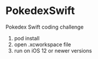 # PokedexSwift
Pokedex Swift coding challenge

1. pod install
2. open .xcworkspace file
3. run on iOS 12 or newer versions
